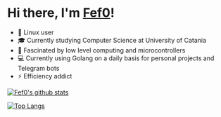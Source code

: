 # Hi there, I'm [Fef0](https://github.com/Fef0)!
- 🐧 Linux user
- 🎓 Currently studying Computer Science at University of Catania
- 🔭 Fascinated by low level computing and microcontrollers
- 💻 Currently using Golang on a daily basis for personal projects and Telegram bots
- ⚡ Efficiency addict

[![Fef0's github stats](https://github-readme-stats.vercel.app/api?username=Fef0&show_icons=true&title_color=604890&icon_color=604890)](https://github.com/Fef0/)

[![Top Langs](https://github-readme-stats.vercel.app/api/top-langs/?username=Fef0&layout=compact&title_color=604890&icon_color=604890)](https://github.com/Fef0)
